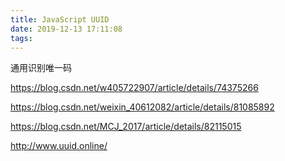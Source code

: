 ```yaml
---
title: JavaScript UUID
date: 2019-12-13 17:11:08
tags:
---
```


通用识别唯一码

https://blog.csdn.net/w405722907/article/details/74375266

https://blog.csdn.net/weixin_40612082/article/details/81085892

https://blog.csdn.net/MCJ_2017/article/details/82115015

http://www.uuid.online/
